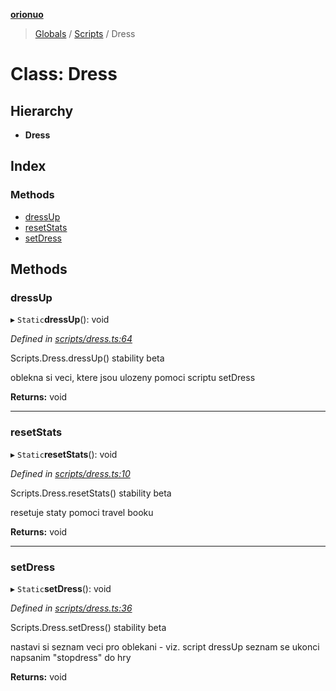 **[orionuo](../README.md)**

> [Globals](../globals.md) / [Scripts](../modules/scripts.md) / Dress

# Class: Dress

## Hierarchy

* **Dress**

## Index

### Methods

* [dressUp](scripts.dress.md#dressup)
* [resetStats](scripts.dress.md#resetstats)
* [setDress](scripts.dress.md#setdress)

## Methods

### dressUp

▸ `Static`**dressUp**(): void

*Defined in [scripts/dress.ts:64](https://github.com/msviha/orionuo/blob/dc3b709/src/scripts/dress.ts#L64)*

Scripts.Dress.dressUp()
stability beta

oblekna si veci, ktere jsou ulozeny pomoci scriptu setDress

**Returns:** void

___

### resetStats

▸ `Static`**resetStats**(): void

*Defined in [scripts/dress.ts:10](https://github.com/msviha/orionuo/blob/dc3b709/src/scripts/dress.ts#L10)*

Scripts.Dress.resetStats()
stability beta

resetuje staty pomoci travel booku

**Returns:** void

___

### setDress

▸ `Static`**setDress**(): void

*Defined in [scripts/dress.ts:36](https://github.com/msviha/orionuo/blob/dc3b709/src/scripts/dress.ts#L36)*

Scripts.Dress.setDress()
stability beta

nastavi si seznam veci pro oblekani - viz. script dressUp
seznam se ukonci napsanim "stopdress" do hry

**Returns:** void
